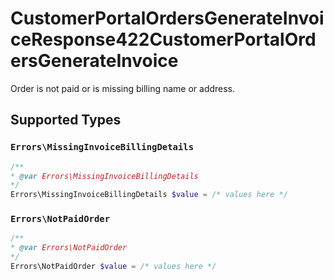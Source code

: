 # CustomerPortalOrdersGenerateInvoiceResponse422CustomerPortalOrdersGenerateInvoice

Order is not paid or is missing billing name or address.


## Supported Types

### `Errors\MissingInvoiceBillingDetails`

```php
/**
* @var Errors\MissingInvoiceBillingDetails
*/
Errors\MissingInvoiceBillingDetails $value = /* values here */
```

### `Errors\NotPaidOrder`

```php
/**
* @var Errors\NotPaidOrder
*/
Errors\NotPaidOrder $value = /* values here */
```

